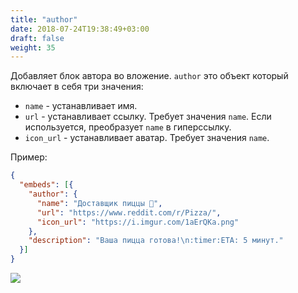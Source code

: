```yaml
---
title: "author"
date: 2018-07-24T19:38:49+03:00
draft: false
weight: 35
---
```

Добавляет блок автора во вложение. `author` это объект который включает в себя три значения:

* `name` - устанавливает имя.
* `url` - устанавливает ссылку. Требует значения `name`. Если используется, преобразует `name` в гиперссылку.
* `icon_url` - устанавливает аватар. Требует значения `name`.

Пример:

```json
{
  "embeds": [{
    "author": {
      "name": "Доставщик пиццы 🍕",
      "url": "https://www.reddit.com/r/Pizza/",
      "icon_url": "https://i.imgur.com/1aErQKa.png"
    },
    "description": "Ваша пицца готова!\n:timer:ETA: 5 минут."
  }]
}
```

![](../img/author.png)
